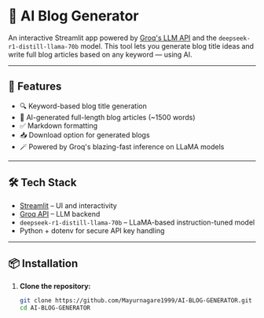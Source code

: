 # 📝 AI Blog Generator

An interactive Streamlit app powered by [Groq's LLM API](https://console.groq.com) and the `deepseek-r1-distill-llama-70b` model. This tool lets you generate blog title ideas and write full blog articles based on any keyword — using AI.

---

## 🚀 Features

- 🔍 Keyword-based blog title generation
- 🧠 AI-generated full-length blog articles (~1500 words)
- ✅ Markdown formatting
- 📥 Download option for generated blogs
- 🪄 Powered by Groq's blazing-fast inference on LLaMA models

---

## 🛠️ Tech Stack

- [Streamlit](https://streamlit.io) – UI and interactivity
- [Groq API](https://console.groq.com) – LLM backend
- `deepseek-r1-distill-llama-70b` – LLaMA-based instruction-tuned model
- Python + dotenv for secure API key handling

---

## 📦 Installation

1. **Clone the repository:**
   ```bash
   git clone https://github.com/Mayurnagare1999/AI-BLOG-GENERATOR.git
   cd AI-BLOG-GENERATOR
